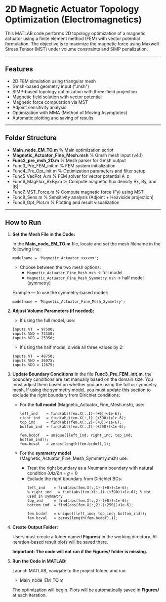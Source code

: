 # 2D Magnetic Actuator Topology Optimization (Electromagnetics)

This MATLAB code performs 2D topology optimization of a magnetic actuator using a finite element method (FEM) with vector potential formulation. The objective is to maximize the magnetic force using Maxwell Stress Tensor (MST) under volume constraints and SIMP penalization.

---

## Features

- 2D FEM simulation using triangular mesh
- Gmsh-based geometry input (".msh")
- SIMP-based topology optimization with three-field projection
- Magnetic field solution with vector potential 
- Magnetic force computation via MST
- Adjoint sensitivity analysis
- Optimization with MMA (Method of Moving Asymptotes)
- Automatic plotting and saving of results

---

## Folder Structure

- **Main_node_EM_TO.m**                  % Main optimization script
- **Magnetic_Actuator_Fine_Mesh.msh**    % Gmsh mesh input (v4.1)
- **Func2_pre_msh_2D.m**                 % Mesh parser for Gmsh output
- Func3_Pre_FEM_init.m               % FEM system initialization
- Func4_Pre_Opt_init.m               % Optimization parameters and filter setup
- Func5_VecPot_A.m                   % FEM solver for vector potential A_z
- Func6_MagFlux_BxBy.m               % Compute magnetic flux density Bx, By, and |B|
- Func7_MST_Force.m                  % Compute magnetic force (Fy) using MST
- Func8_Sens.m                       % Sensitivity analysis (Adjoint + Heaviside projection)
- Func9_Opt_Plot.m                   % Plotting and result visualization


---

## How to Run

1. **Set the Mesh File in the Code:**

    In the **Main_node_EM_TO.m** file, locate and set the mesh filename in the following line:
    ```
    modelname = 'Magnetic_Actuator_xxxxxx';
    ```
    
    - Choose between the two mesh options:
        - `Magnetic_Actuator_Fine_Mesh.msh`           → full model
        - `Magnetic_Actuator_Fine_Mesh_Symmetry.msh`  → half model (symmetry)
    
    Example — to use the symmetry-based model:
    ```
    modelname = 'Magnetic_Actuator_Fine_Mesh_Symmetry';
    ```

2. **Adjust Volume Parameters (if needed):**

    - If using the full model, use:
    ```
    inputs.VT  = 97500;
    inputs.VND = 72150;
    inputs.VDD = 25350;
    ```
    
    - If using the half model, divide all three values by 2:
    ```
    inputs.VT  = 48750;
    inputs.VND = 36075;
    inputs.VDD = 12675;
    ```
  
3. **Update Boundary Conditions**
In the file **Func3_Pre_FEM_init.m**, the boundary conditions are set manually based on the domain size. You must adjust them based on whether you are using the full or symmetry mesh. If using the symmetry model, you must update this section to exclude the right boundary from Dirichlet conditions:

    - For the **full model** (Magnetic_Actuator_Fine_Mesh.msh), use:
        ```
        left_ind    = find(abs(fem.X(:,1)-(+0))<1e-6);
        right_ind   = find(abs(fem.X(:,1)-(+390))<1e-6);
        top_ind     = find(abs(fem.X(:,2)-(+0))<1e-6);
        bottom_ind  = find(abs(fem.X(:,2)-(+250))<1e-6);
         
        fem.bcdof   = unique([left_ind; right_ind; top_ind; bottom_ind]);
        fem.bcval   = zeros(length(fem.bcdof),1);
        ```

    - For the **symmetry model** (Magnetic_Actuator_Fine_Mesh_Symmetry.msh) use:
      - Treat the right boundary as a Neumann boundary with natural condition ∂𝐴𝑧/∂𝑛 = 𝑔 = 0
      - Exclude the right boundary from Dirichlet BCs:
        ```     
        left_ind    = find(abs(fem.X(:,1)-(+0))<1e-6);
        % right_ind   = find(abs(fem.X(:,1)-(+390))<1e-6); % Not used in symmetry
        top_ind     = find(abs(fem.X(:,2)-(+0))<1e-6);
        bottom_ind  = find(abs(fem.X(:,2)-(+250))<1e-6);
              
        fem.bcdof   = unique([left_ind; top_ind; bottom_ind]);
        fem.bcval   = zeros(length(fem.bcdof),1);
        ```

4. **Create Output Folder:**

    Users must create a folder named **Figures/** in the working directory.
    All iteration-based result plots will be saved there.
    
    **Important: The code will not run if the Figures/ folder is missing.**

5. **Run the Code in MATLAB:**

    Launch MATLAB, navigate to the project folder, and run:
    
    - Main_node_EM_TO.m
    
    The optimization will begin. Plots will be automatically saved in **Figures/** at each iteration.
